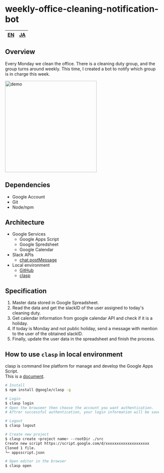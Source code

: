 # weekly-office-cleaning-notification-bot

| [EN](https://github.com/yossiee/weekly-office-cleaning-notification-bot/README_EN.md) | [JA](https://github.com/yossiee/weekly-office-cleaning-notification-bot/README.md) |
| :---: | :---: |

## Overview
Every Monday we clean the office. There is a cleaning duty group, and the group turns around weekly.
This time, I created a bot to notify which group is in charge this week.

<img alt="demo" width="300" src="https://user-images.githubusercontent.com/38056766/75618359-506e5080-5bb0-11ea-8945-4710a729b51a.png">

## Dependencies
- Google Account
- Git
- Node/npm

## Architecture
- Google Services
    - Google Apps Script
    - Google Spredsheet
    - Google Calendar
- Slack APIs
    - [chat.postMessage](https://api.slack.com/methods/chat.postMessage)
- Local environment
    - [GitHub](https://github.com)
    - [clasp](https://github.com/google/clasp)

## Specification
1. Master data stored in Google Spreadsheet.
2. Read the data and get the slackID of the user assigned to today's cleaning duty.
3. Get calendar information from google calendar API and check if it is a holiday.
4. If today is Monday and not public holiday, send a message with mention to the user of the obtained slackID.
5. Finally, update the user data in the spreadsheet and finish the process.

## How to use `clasp` in local environment
clasp is command line platform for manage and develop the Google Apps Script.<br>
This is a [document](https://developers.google.com/apps-script/guides/clasp).

```sh
# Install
$ npm install @google/clasp -g 

# Login 
$ clasp login
# Open the browseer then choose the account you want authentication.
# Aftrer successful authentication, your login information will be saved in `~/.clasprc.json`

# Logout
$ clasp logout

# Create new project
$ clasp create <project name> --rootDir ./src
Create new script https://script.google.com/d/xxxxxxxxxxxxxxxxxxxx
Cloned 1 file.
└─ appsscript.json

# Open editor in the browser
$ clasp open
```
